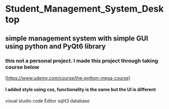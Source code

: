 # Student_Management_System_Desktop
## simple management system with simple GUI using python and PyQt6 library
### this not a personal project. I made this project through taking course below 
[https://www.udemy.com/course/the-python-mega-course] 
#### I added style using css, functionality is the same but the UI is different

visual studio code Editor
sqlit3 database



